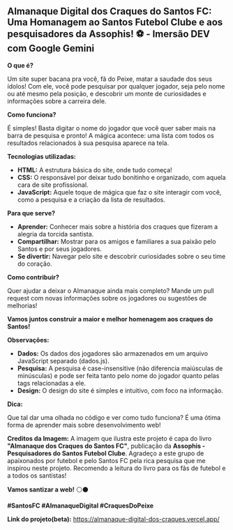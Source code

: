 ## Almanaque Digital dos Craques do Santos FC: Uma Homanagem ao **Santos Futebol Clube** e aos **pesquisadores da Assophis!** ⚽️ - Imersão DEV com Google Gemini

**O que é?**

Um site super bacana pra você, fã do Peixe, matar a saudade dos seus ídolos!  Com ele, você pode pesquisar por qualquer jogador, seja pelo nome ou até mesmo pela posição, e descobrir um monte de curiosidades e informações sobre a carreira dele. 

**Como funciona?**

É simples! Basta digitar o nome do jogador que você quer saber mais na barra de pesquisa e pronto! A mágica acontece: uma lista com todos os resultados relacionados à sua pesquisa aparece na tela. 

**Tecnologias utilizadas:**

* **HTML:** A estrutura básica do site, onde tudo começa!
* **CSS:** O responsável por deixar tudo bonitinho e organizado, com aquela cara de site profissional.
* **JavaScript:** Aquele toque de mágica que faz o site interagir com você, como a pesquisa e a criação da lista de resultados.

**Para que serve?**

* **Aprender:** Conhecer mais sobre a história dos craques que fizeram a alegria da torcida santista.
* **Compartilhar:** Mostrar para os amigos e familiares a sua paixão pelo Santos e por seus jogadores.
* **Se divertir:** Navegar pelo site e descobrir curiosidades sobre o seu time do coração.

**Como contribuir?**

Quer ajudar a deixar o Almanaque ainda mais completo? Mande um pull request com novas informações sobre os jogadores ou sugestões de melhorias! 

**Vamos juntos construir a maior e melhor homenagem aos craques do Santos!** 

**Observações:**

* **Dados:** Os dados dos jogadores são armazenados em um arquivo JavaScript separado (dados.js). 
* **Pesquisa:** A pesquisa é case-insensitive (não diferencia maiúsculas de minúsculas) e pode ser feita tanto pelo nome do jogador quanto pelas tags relacionadas a ele.
* **Design:** O design do site é simples e intuitivo, com foco na informação. 

**Dica:**

Que tal dar uma olhada no código e ver como tudo funciona? É uma ótima forma de aprender mais sobre desenvolvimento web! 

**Creditos da Imagem:**
A imagem que ilustra este projeto é capa do livro **"Almanaque dos Craques do Santos FC"**, publicação da **Assophis - Pesquisadores do Santos Futebol Clube**. Agradeço a este grupo de apaixonados por futebol e pelo Santos FC pela rica pesquisa que me inspirou neste projeto. Recomendo a leitura do livro para os fãs de futebol e a todos os santistas!

**Vamos santizar a web!** ⚪⚫

**#SantosFC #AlmanaqueDigital #CraquesDoPeixe**

**Link do projeto(beta):**
https://almanaque-digital-dos-craques.vercel.app/

